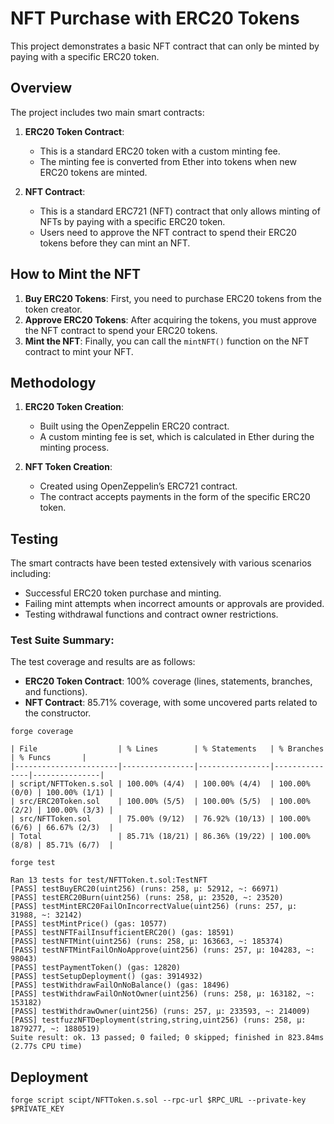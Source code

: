 # NFT Purchase with ERC20 Tokens

This project demonstrates a basic NFT contract that can only be minted by paying with a specific ERC20 token.

## Overview

The project includes two main smart contracts:

1. **ERC20 Token Contract**:
   - This is a standard ERC20 token with a custom minting fee.
   - The minting fee is converted from Ether into tokens when new ERC20 tokens are minted.

2. **NFT Contract**:
   - This is a standard ERC721 (NFT) contract that only allows minting of NFTs by paying with a specific ERC20 token.
   - Users need to approve the NFT contract to spend their ERC20 tokens before they can mint an NFT.

## How to Mint the NFT

1. **Buy ERC20 Tokens**: First, you need to purchase ERC20 tokens from the token creator.
2. **Approve ERC20 Tokens**: After acquiring the tokens, you must approve the NFT contract to spend your ERC20 tokens.
3. **Mint the NFT**: Finally, you can call the `mintNFT()` function on the NFT contract to mint your NFT.

## Methodology

1. **ERC20 Token Creation**:
   - Built using the OpenZeppelin ERC20 contract.
   - A custom minting fee is set, which is calculated in Ether during the minting process.

2. **NFT Token Creation**:
   - Created using OpenZeppelin’s ERC721 contract.
   - The contract accepts payments in the form of the specific ERC20 token.

## Testing

The smart contracts have been tested extensively with various scenarios including:
- Successful ERC20 token purchase and minting.
- Failing mint attempts when incorrect amounts or approvals are provided.
- Testing withdrawal functions and contract owner restrictions.

### Test Suite Summary:

The test coverage and results are as follows:

- **ERC20 Token Contract**: 100% coverage (lines, statements, branches, and functions).
- **NFT Contract**: 85.71% coverage, with some uncovered parts related to the constructor.

```shell
forge coverage
```

```shell
| File                  | % Lines        | % Statements   | % Branches    | % Funcs       |
|-----------------------|----------------|----------------|---------------|---------------|
| script/NFTToken.s.sol | 100.00% (4/4)  | 100.00% (4/4)  | 100.00% (0/0) | 100.00% (1/1) |
| src/ERC20Token.sol    | 100.00% (5/5)  | 100.00% (5/5)  | 100.00% (2/2) | 100.00% (3/3) |
| src/NFTToken.sol      | 75.00% (9/12)  | 76.92% (10/13) | 100.00% (6/6) | 66.67% (2/3)  |
| Total                 | 85.71% (18/21) | 86.36% (19/22) | 100.00% (8/8) | 85.71% (6/7)  |
```

```shell
forge test
```

```shell
Ran 13 tests for test/NFTToken.t.sol:TestNFT
[PASS] testBuyERC20(uint256) (runs: 258, μ: 52912, ~: 66971)
[PASS] testERC20Burn(uint256) (runs: 258, μ: 23520, ~: 23520)
[PASS] testMintERC20FailOnIncorrectValue(uint256) (runs: 257, μ: 31988, ~: 32142)
[PASS] testMintPrice() (gas: 10577)
[PASS] testNFTFailInsufficientERC20() (gas: 18591)
[PASS] testNFTMint(uint256) (runs: 258, μ: 163663, ~: 185374)
[PASS] testNFTMintFailOnNoApprove(uint256) (runs: 257, μ: 104283, ~: 98043)
[PASS] testPaymentToken() (gas: 12820)
[PASS] testSetupDeployment() (gas: 3914932)
[PASS] testWithdrawFailOnNoBalance() (gas: 18496)
[PASS] testWithdrawFailOnNotOwner(uint256) (runs: 258, μ: 163182, ~: 153182)
[PASS] testWithdrawOwner(uint256) (runs: 257, μ: 233593, ~: 214009)
[PASS] testfuzzNFTDeployment(string,string,uint256) (runs: 258, μ: 1879277, ~: 1880519)
Suite result: ok. 13 passed; 0 failed; 0 skipped; finished in 823.84ms (2.77s CPU time)
```

## Deployment

```
forge script scipt/NFTToken.s.sol --rpc-url $RPC_URL --private-key $PRIVATE_KEY
```

